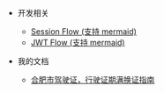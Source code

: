 <!-- docs/_sidebar.md -->

* 开发相关
    * [Session Flow (支持 mermaid)](dev/Session-Flow)
    * [JWT Flow (支持 mermaid)](dev/JWT-Flow)
    
* 我的文档
    * [合肥市驾驶证，行驶证期满换证指南](my/合肥市驾驶证，行驶证期满换证指南)
